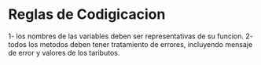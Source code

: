 # Reglas de Codigicacion

1- los nombres de las variables deben ser representativas de su funcion.
2- todos los metodos deben tener tratamiento de errores, incluyendo mensaje de error y valores de los taributos.
